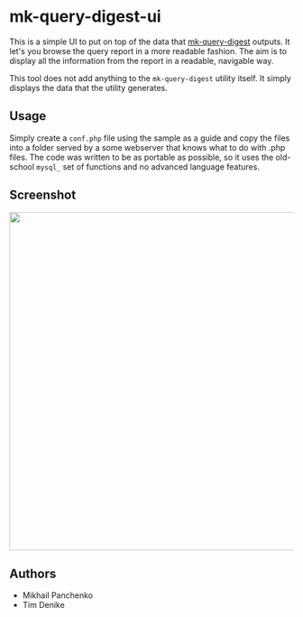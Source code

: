 # mk-query-digest-ui

This is a simple UI to put on top of the data that <a href="http://www.maatkit.org/doc/mk-query-digest.html">mk-query-digest</a> outputs. It let's you browse the query report in a more readable fashion. The aim is to display all the information from the report in a readable, navigable way.

This tool does not add anything to the `mk-query-digest` utility itself. It simply displays the data that the utility generates. 

## Usage

Simply create a `conf.php` file using the sample as a guide and copy the files into a folder served by a some webserver that knows what to do with .php files. The code was written to be as portable as possible, so it uses the old-school `mysql_` set of functions and no advanced language features.

## Screenshot

<a href="http://github.com/mihasya/mk-query-digest-ui/raw/master/screenshot.png"><img width="600" style="width: 600px" src="http://github.com/mihasya/mk-query-digest-ui/raw/master/screenshot.png" /></a>

## Authors
* Mikhail Panchenko
* Tim Denike
